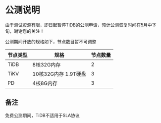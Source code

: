 # 公测说明

由于测试资源有限，即日起暂停TiDB的公测申请，预计公测恢复时间在5月中下旬，谢谢您的关注！

公测期间开放的规格如下，节点数目暂不可调整

|节点类型|规格|节点数量|
|-|-|-|
|TiDB|8核32G内存|2|
|TiKV|10核32G内存 1.9T硬盘|3|
|PD|4核8G内存|3|

## 备注
免费公测期间，TiDB不适用于SLA协议
